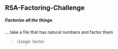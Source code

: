 ## RSA-Factoring-Challenge

##### Factorize all the things
... take a file that has natural numbers and factor them
> Usage: factor <file>

